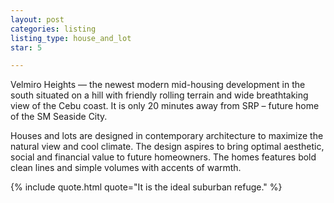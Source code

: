 ```yaml
---
layout: post
categories: listing
listing_type: house_and_lot
star: 5

---
```


Velmiro Heights — the newest modern mid-housing development in the south situated on a hill with friendly rolling terrain and wide breathtaking view of the Cebu coast. It is only 20 minutes away from SRP – future home of the SM Seaside City.
 

 Houses and lots are designed in contemporary architecture to maximize the natural view and cool climate. The design aspires to bring optimal aesthetic, social and financial value to future homeowners. The homes features bold clean lines and simple volumes with accents of warmth.

 {% include quote.html quote="It is the ideal suburban refuge." %}